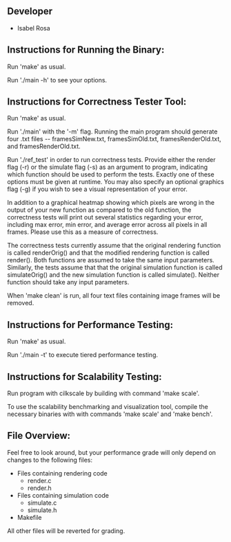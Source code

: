 ## Developer

- Isabel Rosa


## Instructions for Running the Binary:

Run 'make' as usual.

Run './main -h' to see your options.


## Instructions for Correctness Tester Tool:

Run 'make' as usual.

Run './main' with the '-m' flag. Running the main program should generate four
.txt files -- framesSimNew.txt, framesSimOld.txt, framesRenderOld.txt, and
framesRenderOld.txt.

Run './ref_test' in order to run correctness tests. Provide either the
render flag (-r) or the simulate flag (-s) as an argument to program, indicating
which function should be used to perform the tests. Exactly one of these options
must be given at runtime. You may also specify an optional graphics flag (-g) if
you wish to see a visual representation of your error.

In addition to a graphical heatmap showing which pixels are wrong in the output
of your new function as compared to the old function, the correctness tests will
print out several statistics regarding your error, including max error, min
error, and average error across all pixels in all frames. Please use this as a
measure of correctness.

The correctness tests currently assume that the original rendering function is
called renderOrig() and that the modified rendering function is called render().
Both functions are assumed to take the same input parameters. Similarly, the
tests assume that that the original simulation function is called simulateOrig()
and the new simulation function is called simulate(). Neither function should
take any input parameters.

When 'make clean' is run, all four text files containing image frames will be
removed.


## Instructions for Performance Testing:

Run 'make' as usual.

Run './main -t' to execute tiered performance testing.


## Instructions for Scalability Testing:

Run program with cilkscale by building with command 'make scale'.

To use the scalability benchmarking and visualization tool, compile the
necessary binaries with with commands 'make scale' and 'make bench'.


## File Overview:

Feel free to look around, but your performance grade will only depend on
changes to the following files:
- Files containing rendering code
	- render.c
	- render.h
- Files containing simulation code
	- simulate.c
	- simulate.h
- Makefile

All other files will be reverted for grading.
